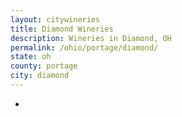 ```yaml
---
layout: citywineries
title: Diamond Wineries
description: Wineries in Diamond, OH
permalink: /ohio/portage/diamond/
state: oh
county: portage
city: diamond
---
```

-
